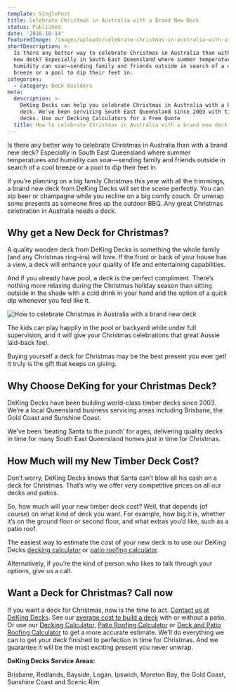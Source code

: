 ```yaml
---
template: SinglePost
title: Celebrate Christmas in Australia with a Brand New Deck
status: Published
date: '2016-10-14'
featuredImage: /images/uploads/celebrate-christmas-in-australia-with-a-brand-new-deck.jpg
shortDescription: >-
  Is there any better way to celebrate Christmas in Australia than with a brand
  new deck? Especially in South East Queensland where summer temperatures and
  humidity can soar—sending family and friends outside in search of a cool
  breeze or a pool to dip their feet in.
categories:
  - category: Deck Builders
meta:
  description: >-
    DeKing Decks can help you celebrate Christmas in Australia with a brand new
    deck. We've been servicing South East Queensland since 2003 with timber
    decks. Use our Decking Calculators for a Free Quote
  title: How to celebrate Christmas in Australia with a brand new deck
---
```

Is there any better way to celebrate Christmas in Australia than with a brand new deck? Especially in South East Queensland where summer temperatures and humidity can soar—sending family and friends outside in search of a cool breeze or a pool to dip their feet in.

If you’re planning on a big family Christmas this year with all the trimmings, a brand new deck from DeKing Decks will set the scene perfectly. You can sip beer or champagne while you recline on a big comfy couch. Or unwrap some presents as someone fires up the outdoor BBQ. Any great Christmas celebration in Australia needs a deck.

## Why get a New Deck for Christmas?

A quality wooden deck from DeKing Decks is something the whole family (and any Christmas ring-ins) will love. If the front or back of your house has a view, a deck will enhance your quality of life and entertaining capabilities.

And if you already have pool, a deck is the perfect compliment. There’s nothing more relaxing during the Christmas holiday season than sitting outside in the shade with a cold drink in your hand and the option of a quick dip whenever you feel like it.

![How to celebrate Christmas in Australia with a brand new deck](/images/uploads/image-21.jpg)

The kids can play happily in the pool or backyard while under full supervision, and it will give your Christmas celebrations that great Aussie laid-back feel.

Buying yourself a deck for Christmas may be the best present you ever get! It truly is the gift that keeps on giving.

## Why Choose DeKing for your Christmas Deck?

DeKing Decks have been building world-class timber decks since 2003. We’re a local Queensland business servicing areas including Brisbane, the Gold Coast and Sunshine Coast.

We’ve been ‘beating Santa to the punch’ for ages, delivering quality decks in time for many South East Queensland homes just in time for Christmas.

## How Much will my New Timber Deck Cost?

Don’t worry, DeKing Decks knows that Santa can’t blow all his cash on a deck for Christmas. That’s why we offer very competitive prices on all our decks and patios.

So, how much will your new timber deck cost? Well, that depends (of course) on what kind of deck you want. For example, how big it is, whether it’s on the ground floor or second floor, and what extras you’d like, such as a patio roof.

The easiest way to estimate the cost of your new deck is to use our DeKing Decks [decking calculator](https://www.dekingdecks.com.au/quote-calculator/) or [patio roofing calculator](https://www.dekingdecks.com.au/quote-calculator/).

Alternatively, if you’re the kind of person who likes to talk through your options, give us a call.

## Want a Deck for Christmas? Call now

If you want a deck for Christmas, now is the time to act. [Contact us at DeKing Decks](https://www.dekingdecks.com.au/contact/). See our [average cost to build a deck](https://www.dekingdecks.com.au/posts/patio-installation-cost-timber-patio-and-roofing/) with or without a patio. Or use our [Decking Calculator](https://www.dekingdecks.com.au/quote-calculator/), [Patio Roofing Calculator](https://www.dekingdecks.com.au/quote-calculator/) or [Deck and Patio Roofing Calculator](https://www.dekingdecks.com.au/quote-calculator/) to get a more accurate estimate. We’ll do everything we can to get your deck finished to perfection in time for Christmas. And we guarantee it will be the most exciting present you never unwrap.

**DeKing Decks Service Areas:**

Brisbane, Redlands, Bayside, Logan, Ipswich, Moreton Bay, the Gold Coast, Sunshine Coast and Scenic Rim
